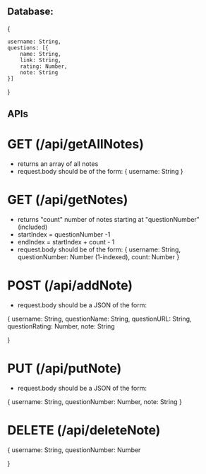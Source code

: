 ## Database:

{

    username: String,
    questions: [{
        name: String,
        link: String,
        rating: Number,
        note: String
    }]

}

## APIs

# GET (/api/getAllNotes)
- returns an array of all notes
- request.body should be of the form:
{
    username: String
}


# GET (/api/getNotes)
- returns "count" number of notes starting at "questionNumber" (included)
- startIndex = questionNumber -1
- endIndex = startIndex + count - 1
- request.body should be of the form:
{
    username: String,
    questionNumber: Number (1-indexed),
    count: Number
}


# POST (/api/addNote)

- request.body should be a JSON of the form:

{
    username: String,
    questionName: String,
    questionURL: String,
    questionRating: Number,
    note: String

}


# PUT (/api/putNote)

- request.body should be a JSON of the form:

{
    username: String,
    questionNumber: Number,
    note: String
}

# DELETE (/api/deleteNote)

{
    username: String,
    questionNumber: Number

}